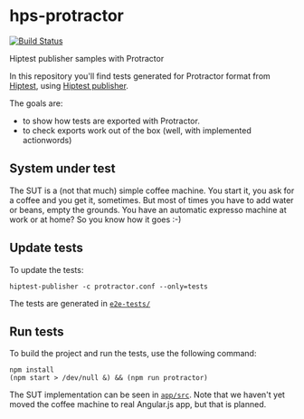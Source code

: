 # hps-protractor

[![Build Status](https://travis-ci.org/hiptest/hps-protractor.svg?branch=master)](https://travis-ci.org/hiptest/hps-protractor)

Hiptest publisher samples with Protractor

In this repository you'll find tests generated for Protractor format from [Hiptest](https://hiptest.net), using [Hiptest publisher](https://github.com/hiptest/hiptest-publisher).

The goals are:

 * to show how tests are exported with Protractor.
 * to check exports work out of the box (well, with implemented actionwords)

System under test
------------------

The SUT is a (not that much) simple coffee machine. You start it, you ask for a coffee and you get it, sometimes. But most of times you have to add water or beans, empty the grounds. You have an automatic expresso machine at work or at home? So you know how it goes :-)

Update tests
-------------

To update the tests:

    hiptest-publisher -c protractor.conf --only=tests

The tests are generated in [``e2e-tests/``](https://github.com/hiptest/hps-specflow/tree/master/e2e-tests)

Run tests
---------


To build the project and run the tests, use the following command:

    npm install
    (npm start > /dev/null &) && (npm run protractor)

The SUT implementation can be seen in [``app/src``](https://github.com/hiptest/hps-specflow/blob/master/app/src). Note that we haven't yet moved the coffee machine to real Angular.js app, but that is planned.
